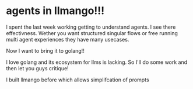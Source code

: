 # agents in llmango!!!
I spent the last week working getting to understand agents. I see there effectivness. Wether you want structured singular flows or free running multi agent experiences they have many usecases.

Now I want to bring it to golang!!

I love golang and its ecosystem for llms is lacking. So I'll do some work and then let you guys critique!

I built llmango before which allows simplifcation of prompts 